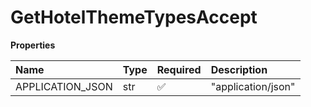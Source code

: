# GetHotelThemeTypesAccept

**Properties**

| Name             | Type | Required | Description        |
| :--------------- | :--- | :------- | :----------------- |
| APPLICATION_JSON | str  | ✅       | "application/json" |

<!-- This file was generated by liblab | https://liblab.com/ -->
